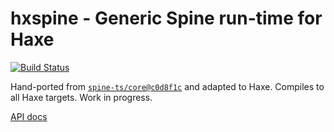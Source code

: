 # hxspine - Generic Spine run-time for Haxe

[![Build Status](https://travis-ci.org/nadako/hxspine.svg?branch=master)](https://travis-ci.org/nadako/hxspine)

Hand-ported from [`spine-ts/core@c0d8f1c`](https://github.com/EsotericSoftware/spine-runtimes/tree/c0d8f1c/spine-ts/core/src) and adapted to Haxe.
Compiles to all Haxe targets. Work in progress.

[API docs](https://nadako.github.io/hxspine/)

